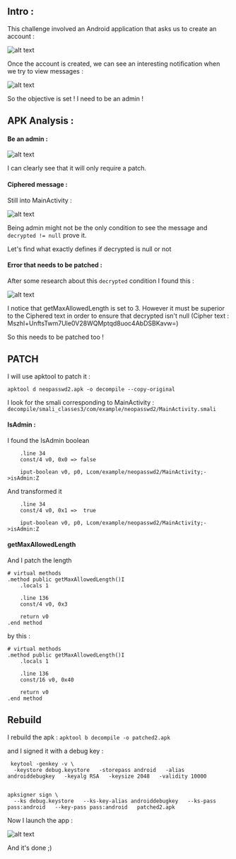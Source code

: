 
## Intro :

This challenge involved an Android application that asks us to create an account :

![alt text](note/ctf/midnight_2025/neopasswd2_0.png)

Once the account is created, we can see an interesting notification when we try to view messages :

![alt text](note/ctf/midnight_2025/neopasswd2_01.png)

So the objective is set ! I need to be an admin !

## APK Analysis :

#### Be an admin :

![alt text](note/ctf/midnight_2025/neopasswd2_1.png)

I can clearly see that it will only require a patch.

#### Ciphered message :

Still into MainActivity :

![alt text](note/ctf/midnight_2025/neopasswd2_2.png)

Being admin might not be the only condition to see the message and `decrypted != null` prove it.

Let's find what exactly defines if decrypted is null or not

#### Error that needs to be patched :

After some research about this `decrypted` condition I found this :

![alt text](note/ctf/midnight_2025/neopasswd2_3.png)

I notice that getMaxAllowedLength is set to 3. However it must be superior to the Ciphered text in order to ensure that decrypted isn't null (Cipher text : Mszhl+UnftsTwm7Ule0V28WQMptqd8uoc4AbDSBKavw=)

So this needs to be patched too !

## PATCH

I will use apktool to patch it :

`apktool d neopasswd2.apk -o decompile --copy-original`

I look for the smali corresponding to MainActivity : `decompile/smali_classes3/com/example/neopasswd2/MainActivity.smali`

#### IsAdmin :

I found the IsAdmin boolean

```smali
    .line 34
    const/4 v0, 0x0 => false

    iput-boolean v0, p0, Lcom/example/neopasswd2/MainActivity;->isAdmin:Z
```

And transformed it

```smali
    .line 34
    const/4 v0, 0x1 =>  true

    iput-boolean v0, p0, Lcom/example/neopasswd2/MainActivity;->isAdmin:Z
```

#### getMaxAllowedLength

And I patch the length

```smali
# virtual methods
.method public getMaxAllowedLength()I
    .locals 1

    .line 136
    const/4 v0, 0x3

    return v0
.end method
```

by this :

```smali
# virtual methods
.method public getMaxAllowedLength()I
    .locals 1

    .line 136
    const/16 v0, 0x40

    return v0
.end method
```

## Rebuild

I rebuild the apk : `apktool b decompile -o patched2.apk `

and I signed it with a debug key : 

```
 keytool -genkey -v \                                                                                                                          
  -keystore debug.keystore   -storepass android   -alias androiddebugkey   -keyalg RSA   -keysize 2048   -validity 10000


apksigner sign \                                     
  --ks debug.keystore   --ks-key-alias androiddebugkey   --ks-pass pass:android   --key-pass pass:android   patched2.apk
```

Now I launch the app :

![alt text](note/ctf/midnight_2025/neopasswd2_3.png)

And it's done ;)
